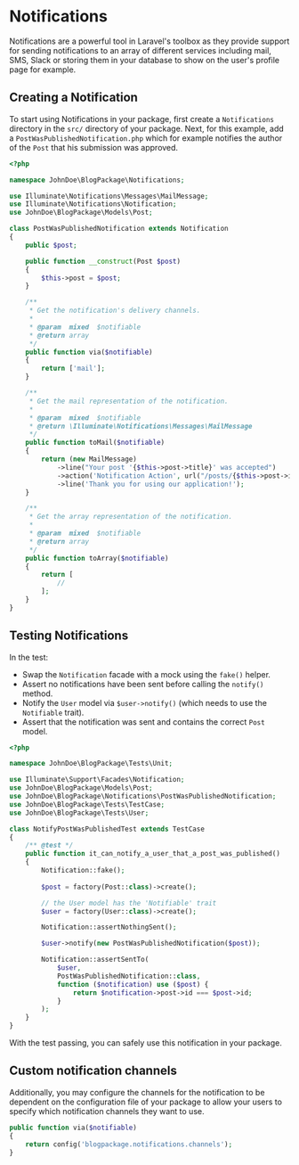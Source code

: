 # Notifications

Notifications are a powerful tool in Laravel's toolbox as they provide support for sending notifications to an array of different services including mail, SMS, Slack or storing them in your database to show on the user's profile page for example.

## Creating a Notification

To start using Notifications in your package, first create a `Notifications` directory in the `src/` directory of your package. Next, for this example, add a `PostWasPublishedNotification.php` which for example notifies the author of the `Post` that his submission was approved.

```php
<?php

namespace JohnDoe\BlogPackage\Notifications;

use Illuminate\Notifications\Messages\MailMessage;
use Illuminate\Notifications\Notification;
use JohnDoe\BlogPackage\Models\Post;

class PostWasPublishedNotification extends Notification
{
    public $post;

    public function __construct(Post $post)
    {
        $this->post = $post;
    }

    /**
     * Get the notification's delivery channels.
     *
     * @param  mixed  $notifiable
     * @return array
     */
    public function via($notifiable)
    {
        return ['mail'];
    }

    /**
     * Get the mail representation of the notification.
     *
     * @param  mixed  $notifiable
     * @return \Illuminate\Notifications\Messages\MailMessage
     */
    public function toMail($notifiable)
    {
        return (new MailMessage)
            ->line("Your post '{$this->post->title}' was accepted")
            ->action('Notification Action', url("/posts/{$this->post->id}"))
            ->line('Thank you for using our application!');
    }

    /**
     * Get the array representation of the notification.
     *
     * @param  mixed  $notifiable
     * @return array
     */
    public function toArray($notifiable)
    {
        return [
            //
        ];
    }
}
```

## Testing Notifications

In the test:

* Swap the `Notification` facade with a mock using the `fake()` helper.
* Assert no notifications have been sent before calling the `notify()` method.
* Notify the `User` model via `$user->notify()` (which needs to use the `Notifiable` trait).
* Assert that the notification was sent and contains the correct `Post` model. 

```php
<?php

namespace JohnDoe\BlogPackage\Tests\Unit;

use Illuminate\Support\Facades\Notification;
use JohnDoe\BlogPackage\Models\Post;
use JohnDoe\BlogPackage\Notifications\PostWasPublishedNotification;
use JohnDoe\BlogPackage\Tests\TestCase;
use JohnDoe\BlogPackage\Tests\User;

class NotifyPostWasPublishedTest extends TestCase
{
    /** @test */
    public function it_can_notify_a_user_that_a_post_was_published()
    {
        Notification::fake();
        
        $post = factory(Post::class)->create();

        // the User model has the 'Notifiable' trait
        $user = factory(User::class)->create();

        Notification::assertNothingSent();

        $user->notify(new PostWasPublishedNotification($post));

        Notification::assertSentTo(
            $user,
            PostWasPublishedNotification::class,
            function ($notification) use ($post) {
                return $notification->post->id === $post->id;
            }
        );
    }
}
```

With the test passing, you can safely use this notification in your package.

## Custom notification channels
Additionally, you may configure the channels for the notification to be dependent on the configuration file of your package to allow your users to specify which notification channels they want to use. 

```php
public function via($notifiable)
{
    return config('blogpackage.notifications.channels');
}
```